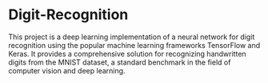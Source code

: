 # Digit-Recognition
This project is a deep learning implementation of a neural network for digit recognition using the popular machine learning frameworks TensorFlow and Keras. It provides a comprehensive solution for recognizing handwritten digits from the MNIST dataset, a standard benchmark in the field of computer vision and deep learning.
